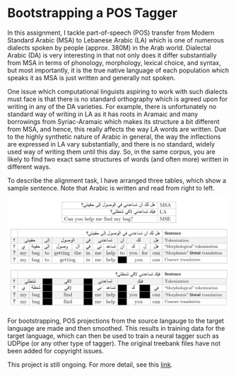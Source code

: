 # Bootstrapping a POS Tagger

In this assignment, I tackle part-of-speech (POS) transfer from Modern Standard Arabic (MSA) to Lebanese Arabic (LA) which is one of numerous dialects spoken by people (approx. 380M) in the Arab world. Dialectal Arabic (DA) is very interesting in that not only does it differ substantially from MSA in terms of phonology, morphology, lexical choice, and syntax, but most importantly, it is the true native language of each population which speaks it as MSA is just written and generally not spoken.

One issue which computational linguists aspiring to work with such dialects must face is that there is no standard orthography which is agreed upon for writing in any of the DA varieties. For example, there is unfortunately no standard way of writing in LA as it has roots in Aramaic and many borrowings from Syriac-Aramaic which makes its structure a bit different from MSA, and hence, this really affects the way LA words are written. Due to the highly synthetic nature of Arabic in general, the way the inflections are expressed in LA vary substantially, and there is no standard, widely used way of writing them until this day. So, in the same corpus, you are likely to find two exact same structures of words (and often
more) written in different ways.

To describe the alignment task, I have arranged three tables, which show a sample sentence. Note that Arabic is written and read from right to left.

<p align="center">
  <img src="la.png">
</p>

For bootstrapping, POS projections from the source langauge to the target language are made and then smoothed. This results in training data for the target language, which can then be used to train a neural tagger such as UDPipe (or any other type of tagger). The original treebank files have not been added for copyright issues.

This project is still ongoing. For more detail, see this [link](https://drive.google.com/open?id=13nZc0RbOss4Qh-y8uzIncJOI4xtlOZYN).